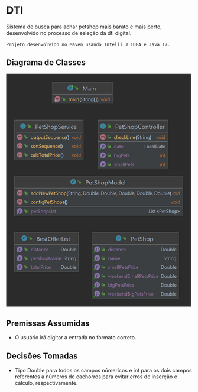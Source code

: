# DTI

Sistema de busca para achar petshop mais barato e mais perto, desenvolvido no processo de seleção da dti digital.

```
Projeto desenvolvido no Maven usando Intelli J IDEA e Java 17.
```
## Diagrama de Classes

<img src = "https://github.com/natSchlegel/DTI/blob/master/diagram-class.png" width=500px>

## Premissas Assumidas

- O usuário irá digitar a entrada no formato correto.

## Decisões Tomadas

- Tipo Double para todos os campos númericos e int para os dois campos referentes a números de cachorros para evitar erros de inserção e cálculo, respectivamente.
